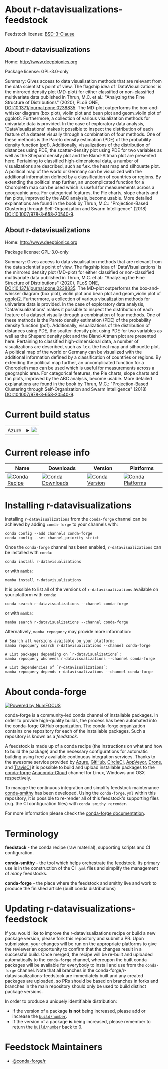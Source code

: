 About r-datavisualizations-feedstock
====================================

Feedstock license: [BSD-3-Clause](https://github.com/conda-forge/r-datavisualizations-feedstock/blob/main/LICENSE.txt)


About r-datavisualizations
--------------------------

Home: http://www.deepbionics.org

Package license: GPL-3.0-only

Summary: Gives access to data visualisation methods that are relevant from the data scientist's point of view. The flagship idea of 'DataVisualizations' is the mirrored density plot (MD-plot) for either classified or non-classified multivariate data published in Thrun, M.C. et al.: "Analyzing the Fine Structure of Distributions" (2020), PLoS ONE, <DOI:10.1371/journal.pone.0238835>. The MD-plot outperforms the box-and-whisker diagram (box plot), violin plot and bean plot and geom_violin plot of ggplot2. Furthermore, a collection of various visualization methods for univariate data is provided. In the case of exploratory data analysis, 'DataVisualizations' makes it possible to inspect the distribution of each feature of a dataset visually through a combination of four methods. One of these methods is the Pareto density estimation (PDE) of the probability density function (pdf). Additionally, visualizations of the distribution of distances using PDE, the scatter-density plot using PDE for two variables as well as the Shepard density plot and the Bland-Altman plot are presented here. Pertaining to classified high-dimensional data, a number of visualizations are described, such as f.ex. the heat map and silhouette plot. A political map of the world or Germany can be visualized with the additional information defined by a classification of countries or regions. By extending the political map further, an uncomplicated function for a Choropleth map can be used which is useful for measurements across a geographic area. For categorical features, the Pie charts, slope charts and fan plots, improved by the ABC analysis, become usable. More detailed explanations are found in the book by Thrun, M.C.: "Projection-Based Clustering through Self-Organization and Swarm Intelligence" (2018) <DOI:10.1007/978-3-658-20540-9>.

About r-datavisualizations
--------------------------

Home: http://www.deepbionics.org

Package license: GPL-3.0-only

Summary: Gives access to data visualisation methods that are relevant from the data scientist's point of view. The flagship idea of 'DataVisualizations' is the mirrored density plot (MD-plot) for either classified or non-classified multivariate data published in Thrun, M.C. et al.: "Analyzing the Fine Structure of Distributions" (2020), PLoS ONE, <DOI:10.1371/journal.pone.0238835>. The MD-plot outperforms the box-and-whisker diagram (box plot), violin plot and bean plot and geom_violin plot of ggplot2. Furthermore, a collection of various visualization methods for univariate data is provided. In the case of exploratory data analysis, 'DataVisualizations' makes it possible to inspect the distribution of each feature of a dataset visually through a combination of four methods. One of these methods is the Pareto density estimation (PDE) of the probability density function (pdf). Additionally, visualizations of the distribution of distances using PDE, the scatter-density plot using PDE for two variables as well as the Shepard density plot and the Bland-Altman plot are presented here. Pertaining to classified high-dimensional data, a number of visualizations are described, such as f.ex. the heat map and silhouette plot. A political map of the world or Germany can be visualized with the additional information defined by a classification of countries or regions. By extending the political map further, an uncomplicated function for a Choropleth map can be used which is useful for measurements across a geographic area. For categorical features, the Pie charts, slope charts and fan plots, improved by the ABC analysis, become usable. More detailed explanations are found in the book by Thrun, M.C.: "Projection-Based Clustering through Self-Organization and Swarm Intelligence" (2018) <DOI:10.1007/978-3-658-20540-9>.

Current build status
====================


<table>
    
  <tr>
    <td>Azure</td>
    <td>
      <details>
        <summary>
          <a href="https://dev.azure.com/conda-forge/feedstock-builds/_build/latest?definitionId=12937&branchName=main">
            <img src="https://dev.azure.com/conda-forge/feedstock-builds/_apis/build/status/r-datavisualizations-feedstock?branchName=main">
          </a>
        </summary>
        <table>
          <thead><tr><th>Variant</th><th>Status</th></tr></thead>
          <tbody><tr>
              <td>linux_64_r_base4.2</td>
              <td>
                <a href="https://dev.azure.com/conda-forge/feedstock-builds/_build/latest?definitionId=12937&branchName=main">
                  <img src="https://dev.azure.com/conda-forge/feedstock-builds/_apis/build/status/r-datavisualizations-feedstock?branchName=main&jobName=linux&configuration=linux%20linux_64_r_base4.2" alt="variant">
                </a>
              </td>
            </tr><tr>
              <td>linux_64_r_base4.3</td>
              <td>
                <a href="https://dev.azure.com/conda-forge/feedstock-builds/_build/latest?definitionId=12937&branchName=main">
                  <img src="https://dev.azure.com/conda-forge/feedstock-builds/_apis/build/status/r-datavisualizations-feedstock?branchName=main&jobName=linux&configuration=linux%20linux_64_r_base4.3" alt="variant">
                </a>
              </td>
            </tr><tr>
              <td>osx_64_r_base4.2</td>
              <td>
                <a href="https://dev.azure.com/conda-forge/feedstock-builds/_build/latest?definitionId=12937&branchName=main">
                  <img src="https://dev.azure.com/conda-forge/feedstock-builds/_apis/build/status/r-datavisualizations-feedstock?branchName=main&jobName=osx&configuration=osx%20osx_64_r_base4.2" alt="variant">
                </a>
              </td>
            </tr><tr>
              <td>osx_64_r_base4.3</td>
              <td>
                <a href="https://dev.azure.com/conda-forge/feedstock-builds/_build/latest?definitionId=12937&branchName=main">
                  <img src="https://dev.azure.com/conda-forge/feedstock-builds/_apis/build/status/r-datavisualizations-feedstock?branchName=main&jobName=osx&configuration=osx%20osx_64_r_base4.3" alt="variant">
                </a>
              </td>
            </tr><tr>
              <td>win_64</td>
              <td>
                <a href="https://dev.azure.com/conda-forge/feedstock-builds/_build/latest?definitionId=12937&branchName=main">
                  <img src="https://dev.azure.com/conda-forge/feedstock-builds/_apis/build/status/r-datavisualizations-feedstock?branchName=main&jobName=win&configuration=win%20win_64_" alt="variant">
                </a>
              </td>
            </tr>
          </tbody>
        </table>
      </details>
    </td>
  </tr>
</table>

Current release info
====================

| Name | Downloads | Version | Platforms |
| --- | --- | --- | --- |
| [![Conda Recipe](https://img.shields.io/badge/recipe-r--datavisualizations-green.svg)](https://anaconda.org/conda-forge/r-datavisualizations) | [![Conda Downloads](https://img.shields.io/conda/dn/conda-forge/r-datavisualizations.svg)](https://anaconda.org/conda-forge/r-datavisualizations) | [![Conda Version](https://img.shields.io/conda/vn/conda-forge/r-datavisualizations.svg)](https://anaconda.org/conda-forge/r-datavisualizations) | [![Conda Platforms](https://img.shields.io/conda/pn/conda-forge/r-datavisualizations.svg)](https://anaconda.org/conda-forge/r-datavisualizations) |

Installing r-datavisualizations
===============================

Installing `r-datavisualizations` from the `conda-forge` channel can be achieved by adding `conda-forge` to your channels with:

```
conda config --add channels conda-forge
conda config --set channel_priority strict
```

Once the `conda-forge` channel has been enabled, `r-datavisualizations` can be installed with `conda`:

```
conda install r-datavisualizations
```

or with `mamba`:

```
mamba install r-datavisualizations
```

It is possible to list all of the versions of `r-datavisualizations` available on your platform with `conda`:

```
conda search r-datavisualizations --channel conda-forge
```

or with `mamba`:

```
mamba search r-datavisualizations --channel conda-forge
```

Alternatively, `mamba repoquery` may provide more information:

```
# Search all versions available on your platform:
mamba repoquery search r-datavisualizations --channel conda-forge

# List packages depending on `r-datavisualizations`:
mamba repoquery whoneeds r-datavisualizations --channel conda-forge

# List dependencies of `r-datavisualizations`:
mamba repoquery depends r-datavisualizations --channel conda-forge
```


About conda-forge
=================

[![Powered by
NumFOCUS](https://img.shields.io/badge/powered%20by-NumFOCUS-orange.svg?style=flat&colorA=E1523D&colorB=007D8A)](https://numfocus.org)

conda-forge is a community-led conda channel of installable packages.
In order to provide high-quality builds, the process has been automated into the
conda-forge GitHub organization. The conda-forge organization contains one repository
for each of the installable packages. Such a repository is known as a *feedstock*.

A feedstock is made up of a conda recipe (the instructions on what and how to build
the package) and the necessary configurations for automatic building using freely
available continuous integration services. Thanks to the awesome service provided by
[Azure](https://azure.microsoft.com/en-us/services/devops/), [GitHub](https://github.com/),
[CircleCI](https://circleci.com/), [AppVeyor](https://www.appveyor.com/),
[Drone](https://cloud.drone.io/welcome), and [TravisCI](https://travis-ci.com/)
it is possible to build and upload installable packages to the
[conda-forge](https://anaconda.org/conda-forge) [Anaconda-Cloud](https://anaconda.org/)
channel for Linux, Windows and OSX respectively.

To manage the continuous integration and simplify feedstock maintenance
[conda-smithy](https://github.com/conda-forge/conda-smithy) has been developed.
Using the ``conda-forge.yml`` within this repository, it is possible to re-render all of
this feedstock's supporting files (e.g. the CI configuration files) with ``conda smithy rerender``.

For more information please check the [conda-forge documentation](https://conda-forge.org/docs/).

Terminology
===========

**feedstock** - the conda recipe (raw material), supporting scripts and CI configuration.

**conda-smithy** - the tool which helps orchestrate the feedstock.
                   Its primary use is in the construction of the CI ``.yml`` files
                   and simplify the management of *many* feedstocks.

**conda-forge** - the place where the feedstock and smithy live and work to
                  produce the finished article (built conda distributions)


Updating r-datavisualizations-feedstock
=======================================

If you would like to improve the r-datavisualizations recipe or build a new
package version, please fork this repository and submit a PR. Upon submission,
your changes will be run on the appropriate platforms to give the reviewer an
opportunity to confirm that the changes result in a successful build. Once
merged, the recipe will be re-built and uploaded automatically to the
`conda-forge` channel, whereupon the built conda packages will be available for
everybody to install and use from the `conda-forge` channel.
Note that all branches in the conda-forge/r-datavisualizations-feedstock are
immediately built and any created packages are uploaded, so PRs should be based
on branches in forks and branches in the main repository should only be used to
build distinct package versions.

In order to produce a uniquely identifiable distribution:
 * If the version of a package **is not** being increased, please add or increase
   the [``build/number``](https://docs.conda.io/projects/conda-build/en/latest/resources/define-metadata.html#build-number-and-string).
 * If the version of a package **is** being increased, please remember to return
   the [``build/number``](https://docs.conda.io/projects/conda-build/en/latest/resources/define-metadata.html#build-number-and-string)
   back to 0.

Feedstock Maintainers
=====================

* [@conda-forge/r](https://github.com/conda-forge/r/)

